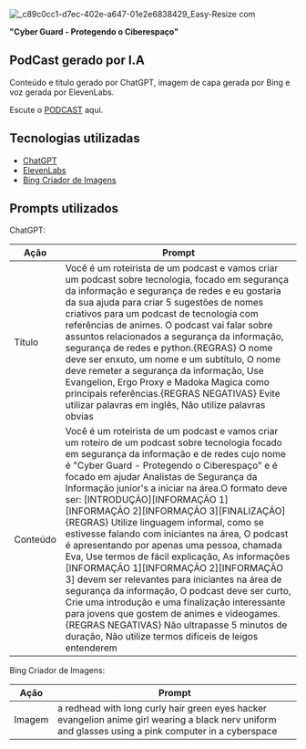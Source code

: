   ![_c89c0cc1-d7ec-402e-a647-01e2e6838429_Easy-Resize com](https://github.com/Ana00Sara/Podcast-gerado-por-I.A/assets/168794223/4a5e86a7-0006-4e70-a875-c98d3251ea69)

**"Cyber Guard - Protegendo o Ciberespaço"**

## PodCast gerado por I.A

Conteúdo e título gerado por ChatGPT, imagem de capa gerada por Bing e voz gerada por ElevenLabs.

Escute o [PODCAST](https://github.com/Ana00Sara/Podcast-gerado-por-I.A/blob/main/podcast.MP3) aqui.

## Tecnologias utilizadas

- [ChatGPT](https://chatgpt.com/)
- [ElevenLabs](https://elevenlabs.io/)
- [Bing Criador de Imagens](https://www.bing.com/images/create?)

## Prompts utilizados

ChatGPT:

| Ação  | Prompt |
| ------------- | ------------- |
| Título  |  Você é um roteirista de um podcast e vamos criar um podcast sobre tecnologia, focado em segurança da informação e segurança de redes e eu gostaria da sua ajuda para criar 5 sugestões de nomes criativos para um podcast de tecnologia com referências de animes. O podcast vai falar sobre assuntos relacionados a segurança da informação, segurança de redes e python.{REGRAS} O nome deve ser enxuto, um nome e um subtítulo, O nome deve remeter a segurança da informação, Use Evangelion, Ergo Proxy e Madoka Magica como principais referências.{REGRAS NEGATIVAS} Evite utilizar palavras em inglês, Não utilize palavras obvias   |
| Conteúdo  | Você é um roteirista de um podcast e vamos criar um roteiro de um podcast sobre tecnologia focado em segurança da informação e de redes cujo nome é "Cyber Guard - Protegendo o Ciberespaço" e é focado em ajudar Analistas de Segurança da Informação junior's a iniciar na área.O formato deve ser: [INTRODUÇÃO][INFORMAÇÃO 1][INFORMAÇÃO 2][INFORMAÇÃO 3][FINALIZAÇÃO]{REGRAS} Utilize linguagem informal, como se estivesse falando com iniciantes na área, O podcast é apresentando por apenas uma pessoa, chamada Eva, Use termos de fácil explicação, As informações [INFORMAÇÃO 1][INFORMAÇÃO 2][INFORMAÇÃO 3] devem ser relevantes para iniciantes na área de segurança da informação, O podcast deve ser curto, Crie uma introdução e uma finalização interessante para jovens que gostem de animes e videogames.{REGRAS NEGATIVAS} Não ultrapasse 5 minutos de duração, Não utilize termos difíceis de leigos entenderem  |

Bing Criador de Imagens:

| Ação  | Prompt |
| ------------- | ------------- |
| Imagem  | a redhead with long curly hair green eyes hacker evangelion anime girl wearing a black nerv uniform and glasses using a pink computer in a cyberspace  |
